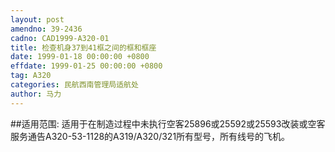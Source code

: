 ```yaml
---
layout: post
amendno: 39-2436
cadno: CAD1999-A320-01
title: 检查机身37到41框之间的框和框座
date: 1999-01-18 00:00:00 +0800
effdate: 1999-01-25 00:00:00 +0800
tag: A320
categories: 民航西南管理局适航处
author: 马力
---
```


##适用范围:
适用于在制造过程中未执行空客25896或25592或25593改装或空客服务通告A320-53-1128的A319/A320/321所有型号，所有线号的飞机。

